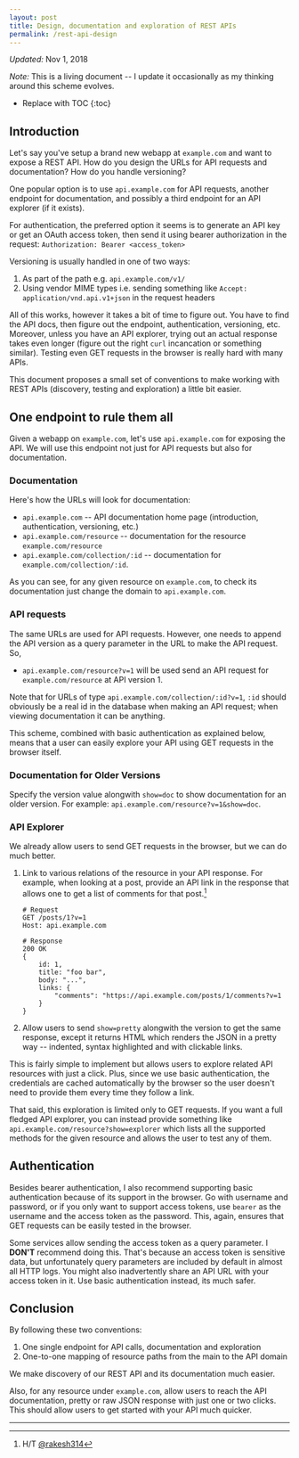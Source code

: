 ```yaml
---
layout: post
title: Design, documentation and exploration of REST APIs
permalink: /rest-api-design
---
```


*Updated:* Nov 1, 2018

*Note:* This is a living document -- I update it occasionally as my thinking around this scheme evolves.

* Replace with TOC
{:toc}

## Introduction

Let's say you've setup a brand new webapp at `example.com` and want to expose a REST API. How do you design the URLs for API requests and documentation? How do you handle versioning?

One popular option is to use `api.example.com` for API requests, another endpoint for documentation, and possibly a third endpoint for an API explorer (if it exists).

For authentication, the preferred option it seems is to generate an API key or get an OAuth access token, then send it using bearer authorization in the request: `Authorization: Bearer <access_token>`

Versioning is usually handled in one of two ways:

1. As part of the path e.g. `api.example.com/v1/`
2. Using vendor MIME types i.e. sending something like `Accept: application/vnd.api.v1+json` in the request headers

All of this works, however it takes a bit of time to figure out. You have to find the API docs, then figure out the endpoint, authentication, versioning, etc. Moreover, unless you have an API explorer, trying out an actual response takes even longer (figure out the right `curl` incancation or something similar). Testing even GET requests in the browser is really hard with many APIs.

This document proposes a small set of conventions to make working with REST APIs (discovery, testing and exploration) a little bit easier.

## One endpoint to rule them all

Given a webapp on `example.com`, let's use `api.example.com` for exposing the API. We will use this endpoint not just for API requests but also for documentation.

### Documentation

Here's how the URLs will look for documentation:

* `api.example.com` -- API documentation home page (introduction, authentication, versioning, etc.)
* `api.example.com/resource` -- documentation for the resource `example.com/resource`
* `api.example.com/collection/:id` -- documentation for `example.com/collection/:id`.

As you can see, for any given resource on `example.com`, to check its documentation just change the domain to `api.example.com`.

### API requests

The same URLs are used for API requests. However, one needs to append the API version as a query parameter in the URL to make the API request. So,

* `api.example.com/resource?v=1` will be used send an API request for `example.com/resource` at API version 1.

Note that for URLs of type `api.example.com/collection/:id?v=1`, `:id` should obviously be a real id in the database when making an API request; when viewing documentation it can be anything.

This scheme, combined with basic authentication as explained below, means that a user can easily explore your API using GET requests in the browser itself.

### Documentation for Older Versions

Specify the version value alongwith `show=doc` to show documentation for an older version. For example: `api.example.com/resource?v=1&show=doc`.

### API Explorer

We already allow users to send GET requests in the browser, but we can do much better.

1. Link to various relations of the resource in your API response. For example, when looking at a post, provide an API link in the response that allows one to get a list of comments for that post.[^1]
    ```
    # Request
    GET /posts/1?v=1
    Host: api.example.com

    # Response
    200 OK
    {
        id: 1,
        title: "foo bar",
        body: "...",
        links: {
            "comments": "https://api.example.com/posts/1/comments?v=1
        }
    }
    ```
2. Allow users to send `show=pretty` alongwith the version to get the same response, except it returns HTML which renders the JSON in a pretty way -- indented, syntax highlighted and with clickable links.

This is fairly simple to implement but allows users to explore related API resources with just a click. Plus, since we use basic authentication, the credentials are cached automatically by the browser so the user doesn't need to provide them every time they follow a link.

That said, this exploration is limited only to GET requests. If you want a full fledged API explorer, you can instead provide something like `api.example.com/resource?show=explorer` which lists all the supported methods for the given resource and allows the user to test any of them.

## Authentication

Besides bearer authentication, I also recommend supporting basic authentication because of its support in the browser. Go with username and password, or if you only want to support access tokens, use `bearer` as the username and the access token as the password. This, again, ensures that GET requests can be easily tested in the browser.

Some services allow sending the access token as a query parameter. I **DON'T** recommend doing this. That's because an access token is sensitive data, but unfortunately query parameters are included by default in almost all HTTP logs. You might also inadvertently share an API URL with your access token in it. Use basic authentication instead, its much safer.

## Conclusion

By following these two conventions:

1. One single endpoint for API calls, documentation and exploration
2. One-to-one mapping of resource paths from the main to the API domain

We make discovery of our REST API and its documentation much easier.

Also, for any resource under `example.com`, allow users to reach the API documentation, pretty or raw JSON response with just one or two clicks. This should allow users to get started with your API much quicker.

----

[^1]: H/T [@rakesh314](https://twitter.com/rakesh314)
